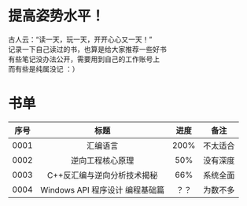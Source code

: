 # 提高姿势水平！
古人云：“读一天，玩一天，开开心心又一天！”  
记录一下自己读过的书，也算是给大家推荐一些好书  
有些笔记没办法公开，需要用到自己的工作账号上  
而有些是纯属没记 ：）  

# 书单
| 序号 | 标题 | 进度 | 备注 |
| :-----: | :-----: | :-----: | :-----: |
| 0001 | 汇编语言 | 200% | 不太适合 | 
| 0002 | 逆向工程核心原理 | 50% | 没有深度 | 
| 0003 | C++反汇编与逆向分析技术揭秘 | 66% | 系统全面 | 
| 0004 | Windows API 程序设计 编程基础篇 | ？？ | 为数不多 | 
